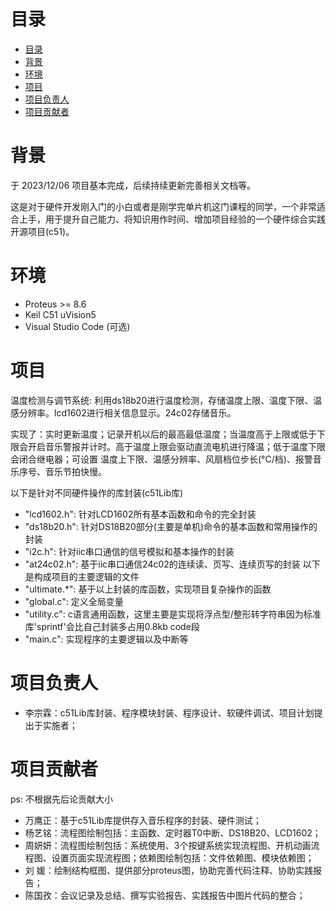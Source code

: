 # 目录
- [目录](#目录)
- [背景](#背景)
- [环境](#环境)
- [项目](#项目)
- [项目负责人](#项目负责人)
- [项目贡献者](#项目贡献者)


# 背景
  于 2023/12/06 项目基本完成，后续持续更新完善相关文档等。

  这是对于硬件开发刚入门的小白或者是刚学完单片机这门课程的同学，一个非常适合上手，用于提升自己能力、将知识用作时间、增加项目经验的一个硬件综合实践开源项目(c51)。


# 环境
 - Proteus >= 8.6
 - Keil C51 uVision5
 - Visual Studio Code (可选)


# 项目
  温度检测与调节系统: 利用ds18b20进行温度检测，存储温度上限、温度下限、温感分辨率。lcd1602进行相关信息显示。24c02存储音乐。

  实现了：实时更新温度；记录开机以后的最高最低温度；当温度高于上限或低于下限会开启音乐警报并计时。高于温度上限会驱动直流电机进行降温；低于温度下限会闭合继电器；可设置 温度上下限、温感分辨率、风扇档位步长(°C/档)、报警音乐序号、音乐节拍快慢。

  以下是针对不同硬件操作的库封装(c51Lib库)
   - "lcd1602.h": 针对LCD1602所有基本函数和命令的完全封装
   - "ds18b20.h": 针对DS18B20部分(主要是单机)命令的基本函数和常用操作的封装
   - "i2c.h": 针对iic串口通信的信号模拟和基本操作的封装
   - "at24c02.h": 基于iic串口通信24c02的连续读、页写、连续页写的封装
  以下是构成项目的主要逻辑的文件
   - "ultimate.*": 基于以上封装的库函数，实现项目复杂操作的函数
   - "global.c": 定义全局变量
   - "utility.c": c语言通用函数，这里主要是实现将浮点型/整形转字符串因为标准库'sprintf'会比自己封装多占用0.8kb code段
   - "main.c": 实现程序的主要逻辑以及中断等


# 项目负责人
 - 李宗霖：c51Lib库封装、程序模块封装、程序设计、软硬件调试、项目计划提出于实施者；


# 项目贡献者
ps: 不根据先后论贡献大小
 - 万鹰正：基于c51Lib库提供存入音乐程序的封装、硬件测试；
 - 杨艺铭：流程图绘制包括：主函数、定时器T0中断、DS18B20、LCD1602；
 - 周妍妍：流程图绘制包括：系统使用、3个按键系统实现流程图、开机动画流程图、设置页面实现流程图；依赖图绘制包括：文件依赖图、模块依赖图；
 - 刘  媛：绘制结构框图、提供部分proteus图，协助完善代码注释、协助实践报告；
 - 陈国孜：会议记录及总结、撰写实验报告、实践报告中图片代码的整合；

